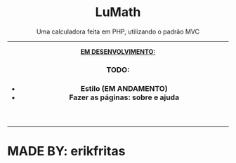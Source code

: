 <header>
  <h1>LuMath</h1>
  <p>Uma calculadora feita em PHP, utilizando o padrão MVC</p>
  <hr>
  <span><strong><u>EM DESENVOLVIMENTO:</u><strong></span>
  <article>
    <h3>TODO:<h3>
    <ul>
      <li>Estilo (EM ANDAMENTO)</li>
      <li>Fazer as páginas: sobre e ajuda</li>
    </ul>
  </article>
</header>
<hr>
<footer>
  <h1>MADE BY: erikfritas</h1>
</footer>
